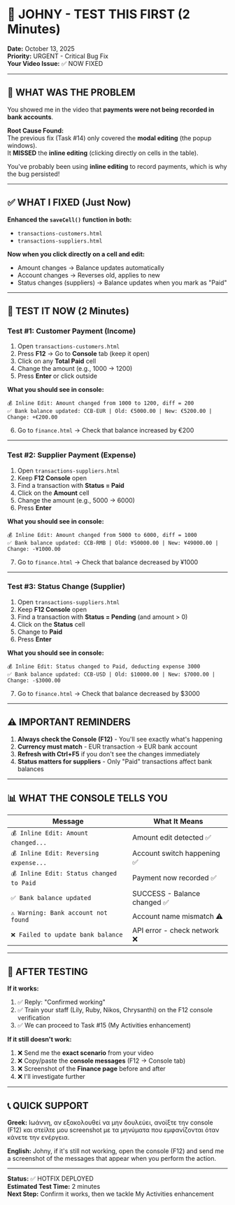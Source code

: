 # 🎯 JOHNY - TEST THIS FIRST (2 Minutes)

**Date:** October 13, 2025  
**Priority:** URGENT - Critical Bug Fix  
**Your Video Issue:** ✅ NOW FIXED

---

## 🚨 WHAT WAS THE PROBLEM

You showed me in the video that **payments were not being recorded in bank accounts**.

**Root Cause Found:**  
The previous fix (Task #14) only covered the **modal editing** (the popup windows).  
It **MISSED** the **inline editing** (clicking directly on cells in the table).

You've probably been using **inline editing** to record payments, which is why the bug persisted!

---

## ✅ WHAT I FIXED (Just Now)

**Enhanced the `saveCell()` function in both:**
- `transactions-customers.html` 
- `transactions-suppliers.html`

**Now when you click directly on a cell and edit:**
- Amount changes → Balance updates automatically
- Account changes → Reverses old, applies to new
- Status changes (suppliers) → Balance updates when you mark as "Paid"

---

## 🧪 TEST IT NOW (2 Minutes)

### **Test #1: Customer Payment (Income)**

1. Open `transactions-customers.html`
2. Press **F12** → Go to **Console** tab (keep it open)
3. Click on any **Total Paid** cell
4. Change the amount (e.g., 1000 → 1200)
5. Press **Enter** or click outside

**What you should see in console:**
```
💰 Inline Edit: Amount changed from 1000 to 1200, diff = 200
✅ Bank balance updated: CCB-EUR | Old: €5000.00 | New: €5200.00 | Change: +€200.00
```

6. Go to `finance.html` → Check that balance increased by €200

---

### **Test #2: Supplier Payment (Expense)**

1. Open `transactions-suppliers.html`
2. Keep **F12 Console** open
3. Find a transaction with **Status = Paid**
4. Click on the **Amount** cell
5. Change the amount (e.g., 5000 → 6000)
6. Press **Enter**

**What you should see in console:**
```
💰 Inline Edit: Amount changed from 5000 to 6000, diff = 1000
✅ Bank balance updated: CCB-RMB | Old: ¥50000.00 | New: ¥49000.00 | Change: -¥1000.00
```

7. Go to `finance.html` → Check that balance decreased by ¥1000

---

### **Test #3: Status Change (Supplier)**

1. Open `transactions-suppliers.html`
2. Keep **F12 Console** open
3. Find a transaction with **Status = Pending** (and amount > 0)
4. Click on the **Status** cell
5. Change to **Paid**
6. Press **Enter**

**What you should see in console:**
```
💰 Inline Edit: Status changed to Paid, deducting expense 3000
✅ Bank balance updated: CCB-USD | Old: $10000.00 | New: $7000.00 | Change: -$3000.00
```

7. Go to `finance.html` → Check that balance decreased by $3000

---

## ⚠️ IMPORTANT REMINDERS

1. **Always check the Console (F12)** - You'll see exactly what's happening
2. **Currency must match** - EUR transaction → EUR bank account
3. **Refresh with Ctrl+F5** if you don't see the changes immediately
4. **Status matters for suppliers** - Only "Paid" transactions affect bank balances

---

## 📊 WHAT THE CONSOLE TELLS YOU

| Message | What It Means |
|---------|--------------|
| `💰 Inline Edit: Amount changed...` | Amount edit detected ✅ |
| `💰 Inline Edit: Reversing expense...` | Account switch happening ✅ |
| `💰 Inline Edit: Status changed to Paid` | Payment now recorded ✅ |
| `✅ Bank balance updated` | SUCCESS - Balance changed ✅ |
| `⚠️ Warning: Bank account not found` | Account name mismatch ⚠️ |
| `❌ Failed to update bank balance` | API error - check network ❌ |

---

## 🎯 AFTER TESTING

**If it works:**
1. ✅ Reply: "Confirmed working"
2. ✅ Train your staff (Lily, Ruby, Nikos, Chrysanthi) on the F12 console verification
3. ✅ We can proceed to Task #15 (My Activities enhancement)

**If it still doesn't work:**
1. ❌ Send me the **exact scenario** from your video
2. ❌ Copy/paste the **console messages** (F12 → Console tab)
3. ❌ Screenshot of the **Finance page** before and after
4. ❌ I'll investigate further

---

## 📞 QUICK SUPPORT

**Greek:** Ιωάννη, αν εξακολουθεί να μην δουλεύει, ανοίξτε την console (F12) και στείλτε μου screenshot με τα μηνύματα που εμφανίζονται όταν κάνετε την ενέργεια.

**English:** Johny, if it's still not working, open the console (F12) and send me a screenshot of the messages that appear when you perform the action.

---

**Status:** ✅ HOTFIX DEPLOYED  
**Estimated Test Time:** 2 minutes  
**Next Step:** Confirm it works, then we tackle My Activities enhancement
